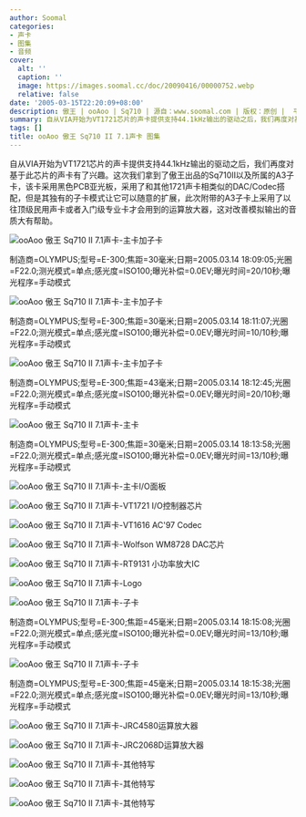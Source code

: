 ```yaml
---
author: Soomal
categories:
- 声卡
- 图集
- 音频
cover:
  alt: ''
  caption: ''
  image: https://images.soomal.cc/doc/20090416/00000752.webp
  relative: false
date: '2005-03-15T22:20:09+08:00'
description: 傲王 | ooAoo | Sq710 | 源自：www.soomal.com | 版权：原创 |  平均/总评分：10.00/10
summary: 自从VIA开始为VT1721芯片的声卡提供支持44.1kHz输出的驱动之后，我们再度对基于此芯片的声卡有了兴趣。这次我们拿到了傲王出品的Sq710II以及所属的A3子卡，该卡采用黑色PCB亚光板，采用了和其他1721声卡相类似的DAC/Codec搭配，但是其独有的子卡模式让它可以随意的扩展，此次附带的A3子卡上采用了以往顶级民用声卡或者入门级专业卡才会用到的运算放大器，这对改善模拟输出的音质大有帮助
tags: []
title: ooAoo 傲王 Sq710 II 7.1声卡 图集
---
```


自从VIA开始为VT1721芯片的声卡提供支持44.1kHz输出的驱动之后，我们再度对基于此芯片的声卡有了兴趣。这次我们拿到了傲王出品的Sq710II以及所属的A3子卡，该卡采用黑色PCB亚光板，采用了和其他1721声卡相类似的DAC/Codec搭配，但是其独有的子卡模式让它可以随意的扩展，此次附带的A3子卡上采用了以往顶级民用声卡或者入门级专业卡才会用到的运算放大器，这对改善模拟输出的音质大有帮助。



![ooAoo 傲王 Sq710 II 7.1声卡-主卡加子卡](https://images.soomal.cc/doc/20090416/00000752.webp)

制造商=OLYMPUS;型号=E-300;焦距=30毫米;日期=2005.03.14 18:09:05;光圈=F22.0;测光模式=单点;感光度=ISO100;曝光补偿=0.0EV;曝光时间=20/10秒;曝光程序=手动模式



![ooAoo 傲王 Sq710 II 7.1声卡-主卡加子卡](https://images.soomal.cc/doc/20090416/00000753.webp)

制造商=OLYMPUS;型号=E-300;焦距=30毫米;日期=2005.03.14 18:11:07;光圈=F22.0;测光模式=单点;感光度=ISO100;曝光补偿=0.0EV;曝光时间=10/10秒;曝光程序=手动模式



![ooAoo 傲王 Sq710 II 7.1声卡-主卡加子卡](https://images.soomal.cc/doc/20090416/00000754.webp)

制造商=OLYMPUS;型号=E-300;焦距=43毫米;日期=2005.03.14 18:12:45;光圈=F22.0;测光模式=单点;感光度=ISO100;曝光补偿=0.0EV;曝光时间=20/10秒;曝光程序=手动模式



![ooAoo 傲王 Sq710 II 7.1声卡-主卡](https://images.soomal.cc/doc/20090416/00000755.webp)

制造商=OLYMPUS;型号=E-300;焦距=30毫米;日期=2005.03.14 18:13:58;光圈=F22.0;测光模式=单点;感光度=ISO100;曝光补偿=0.0EV;曝光时间=13/10秒;曝光程序=手动模式



![ooAoo 傲王 Sq710 II 7.1声卡-主卡I/O面板](https://images.soomal.cc/doc/20090416/00000756.webp)



![ooAoo 傲王 Sq710 II 7.1声卡-VT1721 I/O控制器芯片](https://images.soomal.cc/doc/20090416/00000757.webp)



![ooAoo 傲王 Sq710 II 7.1声卡-VT1616 AC'97 Codec](https://images.soomal.cc/doc/20090416/00000758.webp)



![ooAoo 傲王 Sq710 II 7.1声卡-Wolfson WM8728 DAC芯片](https://images.soomal.cc/doc/20090416/00000759.webp)



![ooAoo 傲王 Sq710 II 7.1声卡-RT9131 小功率放大IC](https://images.soomal.cc/doc/20090416/00000760.webp)



![ooAoo 傲王 Sq710 II 7.1声卡-Logo](https://images.soomal.cc/doc/20090416/00000761.webp)



![ooAoo 傲王 Sq710 II 7.1声卡-子卡](https://images.soomal.cc/doc/20090416/00000762.webp)

制造商=OLYMPUS;型号=E-300;焦距=45毫米;日期=2005.03.14 18:15:08;光圈=F22.0;测光模式=单点;感光度=ISO100;曝光补偿=0.0EV;曝光时间=13/10秒;曝光程序=手动模式



![ooAoo 傲王 Sq710 II 7.1声卡-子卡](https://images.soomal.cc/doc/20090416/00000763.webp)

制造商=OLYMPUS;型号=E-300;焦距=45毫米;日期=2005.03.14 18:15:38;光圈=F22.0;测光模式=单点;感光度=ISO100;曝光补偿=0.0EV;曝光时间=13/10秒;曝光程序=手动模式



![ooAoo 傲王 Sq710 II 7.1声卡-JRC4580运算放大器](https://images.soomal.cc/doc/20090416/00000764.webp)



![ooAoo 傲王 Sq710 II 7.1声卡-JRC2068D运算放大器](https://images.soomal.cc/doc/20090416/00000765.webp)



![ooAoo 傲王 Sq710 II 7.1声卡-其他特写](https://images.soomal.cc/doc/20090416/00000766.webp)



![ooAoo 傲王 Sq710 II 7.1声卡-其他特写](https://images.soomal.cc/doc/20090416/00000767.webp)



![ooAoo 傲王 Sq710 II 7.1声卡-其他特写](https://images.soomal.cc/doc/20090416/00000768.webp)